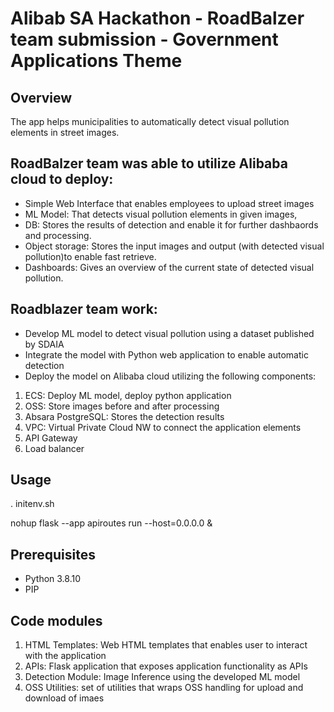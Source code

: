# Alibab SA Hackathon - RoadBalzer team submission - Government Applications Theme


## Overview
The app helps municipalities to automatically detect visual pollution elements in street images.

## RoadBalzer team was able to utilize Alibaba cloud to deploy:
* Simple Web Interface that enables employees to upload street images
* ML Model: That detects visual pollution elements in given images, 
* DB: Stores the results of detection and enable it for further dashbaords and processing.
* Object storage: Stores the input images and output (with detected visual pollution)to enable fast retrieve.
* Dashboards: Gives an overview of the current state of detected visual pollution.

## Roadblazer team work:
* Develop ML model to detect visual pollution using a dataset published by SDAIA
* Integrate the model with Python web application to enable automatic detection
* Deploy the model on Alibaba cloud utilizing the following components:
1. ECS: Deploy ML model, deploy python application
2. OSS: Store images before and after processing
3. Absara PostgreSQL: Stores the detection results
4. VPC: Virtual Private Cloud NW to connect the application elements
5. API Gateway
6. Load balancer


## Usage
. initenv.sh

nohup flask --app apiroutes run --host=0.0.0.0 &

## Prerequisites
* Python 3.8.10
* PIP


## Code modules
1. HTML Templates: Web HTML templates that enables user to interact with the application
2. APIs: Flask application that exposes application functionality as APIs 
3. Detection Module: Image Inference using the developed ML model
4. OSS Utilities: set of utilities that wraps OSS handling for upload and download of imaes

